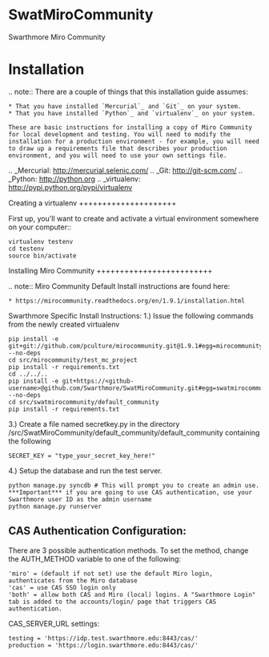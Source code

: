 SwatMiroCommunity
=================

Swarthmore Miro Community

Installation
============

.. note:: There are a couple of things that this installation guide assumes:

	* That you have installed `Mercurial`_ and `Git`_ on your system.
	* That you have installed `Python`_ and `virtualenv`_ on your system.

    These are basic instructions for installing a copy of Miro Community for local development and testing. You will need to modify the installation for a production environment - for example, you will need to draw up a requirements file that describes your production environment, and you will need to use your own settings file.

.. _Mercurial: http://mercurial.selenic.com/
.. _Git: http://git-scm.com/
.. _Python: http://python.org
.. _virtualenv: http://pypi.python.org/pypi/virtualenv

Creating a virtualenv
+++++++++++++++++++++

First up, you'll want to create and activate a virtual environment somewhere on your computer::

    virtualenv testenv
    cd testenv
    source bin/activate


Installing Miro Community
+++++++++++++++++++++++++

.. note:: Miro Community Default Install instructions are found here:

	* https://mirocommunity.readthedocs.org/en/1.9.1/installation.html

Swarthmore Specific Install Instructions:
1.) Issue the following commands from the newly created virtualenv

	pip install -e git+git://github.com/pculture/mirocommunity.git@1.9.1#egg=mirocommunity --no-deps
	cd src/mirocommunity/test_mc_project
	pip install -r requirements.txt
	cd ../../..
	pip install -e git+https://<github-username>@github.com/Swarthmore/SwatMiroCommunity.git#egg=swatmirocommunity --no-deps
	cd src/swatmirocommunity/default_community
	pip install -r requirements.txt
  
3.) Create a file named secretkey.py in the directory /src/SwatMiroCommunity/default_community/default_community containing the following

	SECRET_KEY = "type_your_secret_key_here!"
	
4.) Setup the database and run the test server.

	python manage.py syncdb # This will prompt you to create an admin use. ***Important*** if you are going to use CAS authentication, use your Swarthmore user ID as the admin username
	python manage.py runserver
	
CAS Authentication Configuration:
---------------------------------

There are 3 possible authentication methods.  To set the method, change the AUTH_METHOD variable to one of the following:

	'miro' = (default if not set) use the default Miro login, authenticates from the Miro database
	'cas' = use CAS SSO login only
	'both' = allow both CAS and Miro (local) logins. A "Swarthmore Login" tab is added to the accounts/login/ page that triggers CAS authentication.

CAS_SERVER_URL settings:

	testing = 'https://idp.test.swarthmore.edu:8443/cas/'
	production = 'https://login.swarthmore.edu:8443/cas/'

 
	


